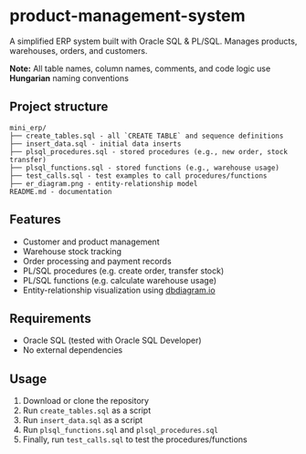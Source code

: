 # product-management-system
A simplified ERP system built with Oracle SQL &amp; PL/SQL. Manages products, warehouses, orders, and customers.

**Note:** All table names, column names, comments, and code logic use **Hungarian** naming conventions

## Project structure

```
mini_erp/
├── create_tables.sql - all `CREATE TABLE` and sequence definitions
├── insert_data.sql - initial data inserts
├── plsql_procedures.sql - stored procedures (e.g., new order, stock transfer)
├── plsql_functions.sql - stored functions (e.g., warehouse usage)
├── test_calls.sql - test examples to call procedures/functions
├── er_diagram.png - entity-relationship model
README.md - documentation
```

## Features

- Customer and product management
- Warehouse stock tracking
- Order processing and payment records
- PL/SQL procedures (e.g. create order, transfer stock)
- PL/SQL functions (e.g. calculate warehouse usage)
- Entity-relationship visualization using [dbdiagram.io](https://dbdiagram.io)

## Requirements

- Oracle SQL (tested with Oracle SQL Developer)
- No external dependencies

## Usage
1. Download or clone the repository
2. Run `create_tables.sql` as a script
3. Run `insert_data.sql` as a script
4. Run `plsql_functions.sql` and `plsql_procedures.sql`
5. Finally, run `test_calls.sql` to test the procedures/functions
